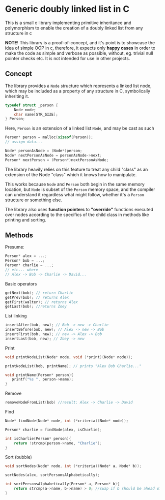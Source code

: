 # Generic doubly linked list in C

This is a small c library implementing primitive inheritance and polymorphism to enable the creation of a doubly linked list from any structure in c

**NOTE!** This library is a proof-of-concept, and it's point is to showcase the idea of simple OOP in c, therefore, it expects only **happy cases** in order to make the code as simple and verbose as possible, without, eg. trivial null pointer checks etc. It is not intended for use in other projects. 

## Concept

The library provides a `Node` structure which represents a linked list node, which may be included as a property of any structure in C, symbolically inheriting it.

```c
typedef struct _person {
    Node node;
    char name[STR_SIZE];
} Person;
```

Here, `Person` is an extension of a linked list `Node`, and may be cast as such
```c
Person* person = malloc(sizeof(Person));
// assign data...

Node* personAsNode = (Node*)person;
Node* nextPersonAsNode = personAsNode->next;
Person* nextPerson = (Person*)nextPersonAsNode;
```
The library heavily relies on this feature to treat any child "class" as an extension of the Node "class" which it knows how to manipulate.

This works because `Node` and `Person` both begin in the same memory location, but `Node` is subset of the `Person` memory space, and the compiler can understand it regardless what might follow, whether it's a `Person` structure or something else.

The library also uses **function pointers** to **"override"** functions executed over nodes according to the specifics of the child class in methods like printing and sorting. 

## Methods

Presume:
```c
Person* alex = ...;
Person* bob = ...;
Person* charlie = ...;
// etc... where
// Alex -> Bob -> Charlie -> David...
```
Basic operators
```c
getNext(bob); // return Charlie
getPrev(bob); // returns Alex
getFirst(walter); // returns Alex
getLast(bob); //returns Zoey
```
List linking
```c
insertAfter(bob, new); // Bob -> new -> Charlie
insertBefore(bob, new); // Alex -> new -> Bob
insertFirst(bob, new); // new -> Alex -> Bob
insertLast(bob, new); // Zoey -> new
```
Print
```c
void printNodeList(Node* node, void (*print)(Node* node)); 
```
```c
printNodeList(bob, printName); // prints "Alex Bob Charlie..."

void printName(Person* person){
   printf("%s ", person->name);
}
```
Remove

```c
removeNodeFromList(bob) //result: Alex -> Charlie -> David
```
Find
```c
Node* findNode(Node* node, int (*criteria)(Node* node));
```
```c
Person* charlie = findNode(alex, isCharlie);

int isCharlie(Person* person){
    return !strcmp(person->name, "Charlie");
}
```
Sort (bubble)
```c
void sortNodes(Node* node, int (*criteria)(Node* a, Node* b));
```
```c
sortNodes(alex, sortPersonsAlphabetically);

int sortPersonsAlphabetically(Person* a, Person* b){
    return strcmp(a->name, b->name) > 0; //swap if b should be ahead of a
}
```

